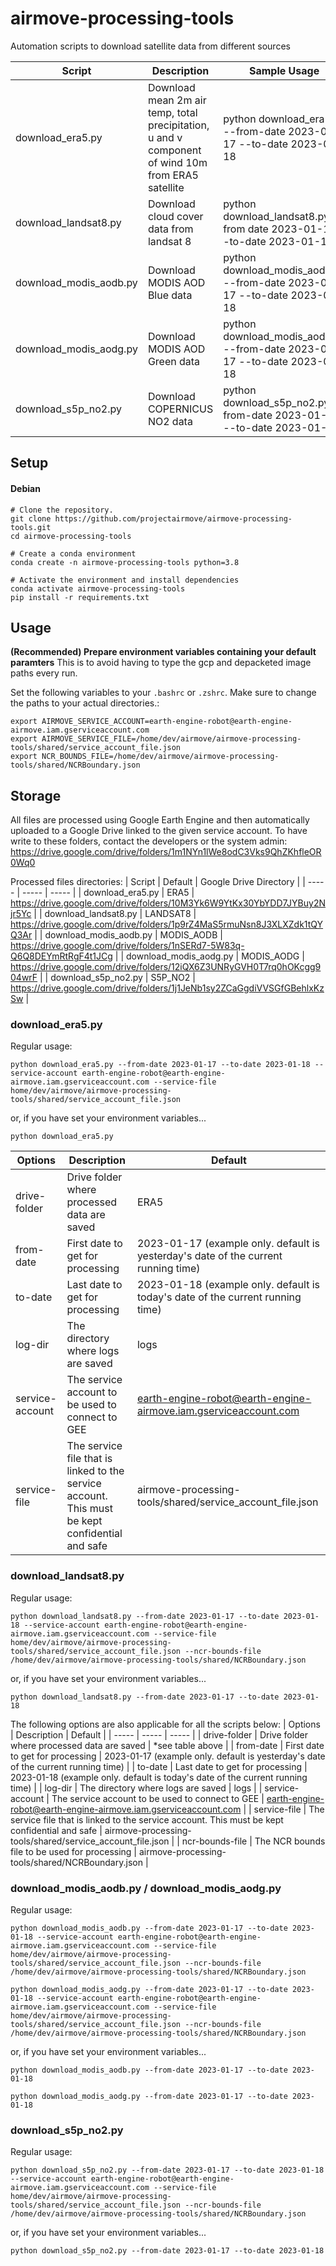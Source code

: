 # airmove-processing-tools
Automation scripts to download satellite data from different sources

| Script | Description | Sample Usage | 
| ----- | ----- | ----- |
| download_era5.py | Download mean 2m air temp, total precipitation, u and v component of wind 10m from ERA5 satellite | python download_era5.py --from-date 2023-01-17 --to-date 2023-01-18 |
| download_landsat8.py | Download cloud cover data from landsat 8 | python download_landsat8.py --from date 2023-01-17 --to-date 2023-01-18 |
| download_modis_aodb.py | Download MODIS AOD Blue data | python download_modis_aodb.py --from-date 2023-01-17 --to-date 2023-01-18 |
| download_modis_aodg.py | Download MODIS AOD Green data | python download_modis_aodg.py --from-date 2023-01-17 --to-date 2023-01-18 |
| download_s5p_no2.py | Download COPERNICUS NO2 data | python download_s5p_no2.py --from-date 2023-01-17 --to-date 2023-01-18 |



## Setup

#### Debian
```
# Clone the repository.
git clone https://github.com/projectairmove/airmove-processing-tools.git
cd airmove-processing-tools

# Create a conda environment
conda create -n airmove-processing-tools python=3.8

# Activate the environment and install dependencies
conda activate airmove-processing-tools
pip install -r requirements.txt
```

## Usage


**(Recommended) Prepare environment variables containing your default paramters**
This is to avoid having to type the gcp and depacketed image paths every run.

Set the following variables to your `.bashrc` or `.zshrc`. Make sure to change the paths to your actual directories.:
```
export AIRMOVE_SERVICE_ACCOUNT=earth-engine-robot@earth-engine-airmove.iam.gserviceaccount.com
export AIRMOVE_SERVICE_FILE=/home/dev/airmove/airmove-processing-tools/shared/service_account_file.json
export NCR_BOUNDS_FILE=/home/dev/airmove/airmove-processing-tools/shared/NCRBoundary.json

```

## Storage
All files are processed using Google Earth Engine and then automatically uploaded to a Google Drive linked to the given service account. To have write to these folders, contact the developers or the system admin:
https://drive.google.com/drive/folders/1m1NYn1lWe8odC3Vks9QhZKhfleOR0Wq0

Processed files directories:
| Script | Default | Google Drive Directory |
| ----- | ----- | ----- |
| download_era5.py | ERA5 | https://drive.google.com/drive/folders/10M3Yk6W9YtKx30YbYDD7JYBuy2Njr5Yc |
| download_landsat8.py | LANDSAT8 | https://drive.google.com/drive/folders/1p9rZ4MaS5rmuNsn8J3XLXZdk1tQYQ3Ar |
| download_modis_aodb.py | MODIS_AODB | https://drive.google.com/drive/folders/1nSERd7-5W83q-Q6Q8DEYmRtRgF4t1JCg |
| download_modis_aodg.py | MODIS_AODG | https://drive.google.com/drive/folders/12iQX6Z3UNRyGVH0T7rq0hOKcgg904wrF |
| download_s5p_no2.py | S5P_NO2 | https://drive.google.com/drive/folders/1j1JeNb1sy2ZCaGgdiVVSGfGBehlxKzSw |

### download_era5.py

Regular usage:
```
python download_era5.py --from-date 2023-01-17 --to-date 2023-01-18 --service-account earth-engine-robot@earth-engine-airmove.iam.gserviceaccount.com --service-file home/dev/airmove/airmove-processing-tools/shared/service_account_file.json
```
or, if you have set your environment variables...

```
python download_era5.py
```

| Options | Description | Default |
| ----- | ----- | ----- |
| drive-folder | Drive folder where processed data are saved | ERA5 |
| from-date | First date to get for processing | 2023-01-17 (example only. default is yesterday's date of the current running time) | 
| to-date | Last date to get for processing | 2023-01-18 (example only. default is today's date of the current running time) | 
| log-dir | The directory where logs are saved | logs |
| service-account | The service account to be used to connect to GEE | earth-engine-robot@earth-engine-airmove.iam.gserviceaccount.com |
| service-file | The service file that is linked to the service account. This must be kept confidential and safe | airmove-processing-tools/shared/service_account_file.json |



### download_landsat8.py

Regular usage:
```
python download_landsat8.py --from-date 2023-01-17 --to-date 2023-01-18 --service-account earth-engine-robot@earth-engine-airmove.iam.gserviceaccount.com --service-file home/dev/airmove/airmove-processing-tools/shared/service_account_file.json --ncr-bounds-file /home/dev/airmove/airmove-processing-tools/shared/NCRBoundary.json
```
or, if you have set your environment variables...

```
python download_landsat8.py --from-date 2023-01-17 --to-date 2023-01-18
```

The following options are also applicable for all the scripts below:
| Options | Description | Default |
| ----- | ----- | ----- |
| drive-folder | Drive folder where processed data are saved | *see table above |
| from-date | First date to get for processing | 2023-01-17 (example only. default is yesterday's date of the current running time) | 
| to-date | Last date to get for processing | 2023-01-18 (example only. default is today's date of the current running time) | 
| log-dir | The directory where logs are saved | logs |
| service-account | The service account to be used to connect to GEE | earth-engine-robot@earth-engine-airmove.iam.gserviceaccount.com |
| service-file | The service file that is linked to the service account. This must be kept confidential and safe | airmove-processing-tools/shared/service_account_file.json |
| ncr-bounds-file | The NCR bounds file to be used for processing | airmove-processing-tools/shared/NCRBoundary.json |


### download_modis_aodb.py / download_modis_aodg.py

Regular usage:
```
python download_modis_aodb.py --from-date 2023-01-17 --to-date 2023-01-18 --service-account earth-engine-robot@earth-engine-airmove.iam.gserviceaccount.com --service-file home/dev/airmove/airmove-processing-tools/shared/service_account_file.json --ncr-bounds-file /home/dev/airmove/airmove-processing-tools/shared/NCRBoundary.json

python download_modis_aodg.py --from-date 2023-01-17 --to-date 2023-01-18 --service-account earth-engine-robot@earth-engine-airmove.iam.gserviceaccount.com --service-file home/dev/airmove/airmove-processing-tools/shared/service_account_file.json --ncr-bounds-file /home/dev/airmove/airmove-processing-tools/shared/NCRBoundary.json
```
or, if you have set your environment variables...

```
python download_modis_aodb.py --from-date 2023-01-17 --to-date 2023-01-18

python download_modis_aodg.py --from-date 2023-01-17 --to-date 2023-01-18
```


### download_s5p_no2.py

Regular usage:
```
python download_s5p_no2.py --from-date 2023-01-17 --to-date 2023-01-18 --service-account earth-engine-robot@earth-engine-airmove.iam.gserviceaccount.com --service-file home/dev/airmove/airmove-processing-tools/shared/service_account_file.json --ncr-bounds-file /home/dev/airmove/airmove-processing-tools/shared/NCRBoundary.json
```
or, if you have set your environment variables...

```
python download_s5p_no2.py --from-date 2023-01-17 --to-date 2023-01-18
```
